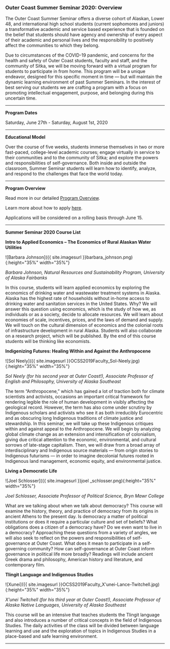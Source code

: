 ### Outer Coast Summer Seminar 2020: Overview

The Outer Coast Summer Seminar offers a diverse cohort of Alaskan, Lower 48, and international high school students (current sophomores and juniors) a transformative academic and service based experience that is founded on the belief that students should have agency and ownership of every aspect of their academic and personal lives and the responsibility to positively affect the communities to which they belong.

Due to circumstances of the COVID-19 pandemic, and concerns for the health and safety of Outer Coast students, faculty and staff, and the community of Sitka, we will be moving forward with a virtual program for students to participate in from home. This program will be a unique endeavor, designed for this specific moment in time — but will maintain the dynamic learning environment of past Summer Seminars. In the interest of best serving our students we are crafting a program with a focus on promoting intellectual engagement, purpose, and belonging during this uncertain time.

***

<strong>Program Dates</strong>

Saturday, June 27th - Saturday, August 1st, 2020

***

<strong>Educational Model</strong>

Over the course of five weeks, students immerse themselves in two or more fast-paced, college-level academic courses; engage virtually in service to their communities and to the community of Sitka; and explore the powers and responsibilities of self-governance. Both inside and outside the classroom, Summer Seminar students will learn how to identify, analyze, and respond to the challenges that face the world today.


***

<strong>Program Overview</strong>

Read more in our detailed [Program Overview](https://docs.google.com/document/d/1KWtakxm8SLXioOaOEbdKde3d7x_hxK7Vd9vws-RrzRc/edit).


Learn more about how to apply [here](http://outercoast.org/summer/apply/).


Applications will be considered on a rolling basis through June 15.


***

<strong>Summer Seminar 2020 Course List</strong>


**Intro to Applied Economics – The Economics of Rural Alaskan Water Utilities**

<!-- This inserts the image -->
![Barbara Johnson]({{ site.imagesurl }}barbara_johnson.png){:height="35%" width="35%"}

  _Barbara Johnson, Natural Resources and Sustainability Program, University of Alaska Fairbanks_

In this course, students will learn applied economics by exploring the economics of drinking water and wastewater treatment systems in Alaska. Alaska has the highest rate of households without in-home access to drinking water and sanitation services in the United States. Why? We will answer this question using economics, which is the study of how we, as individuals or as a society, decide to allocate resources. We will learn about economies of scale, incentives, prices, and the laws of demand and supply. We will touch on the cultural dimension of economics and the colonial roots of infrastructure development in rural Alaska. Students will also collaborate on a research project, which will be published. By the end of this course students will be thinking like economists.


**Indigenizing Futures: Healing Within and Against the Anthropocene**

<!-- This inserts the image -->
![Sol Neely]({{ site.imagesurl }}OCSS2019Faculty_Sol-Neely.jpg){:height="35%" width="35%"}

  _Sol Neely (for his second year at Outer Coast!), Associate Professor of English and Philosophy, University of Alaska Southeast_ 

The term “Anthropocene,” which has gained a lot of traction both for climate scientists and activists, occasions an important critical framework for rendering legible the role of human development in visibly affecting the geological record. However, the term has also come under scrutiny by Indigenous scholars and activists who see it as both irreducibly Eurocentric and as obscuring long Indigenous traditions of climate justice and stewardship. In this seminar, we will take up these Indigenous critiques within and against appeal to the Anthropocene. We will begin by analyzing global climate change as an extension and intensification of colonialism, giving due critical attention to the economic, environmental, and cultural sorrows of late-stage capitalism. Then, we will draw from a broad array of interdisciplinary and Indigenous source materials — from origin stories to Indigenous futurisms — in order to imagine decolonial futures rooted in Indigenous land management, economic equity, and environmental justice.


**Living a Democratic Life**

<!-- This inserts the image -->
![Joel Schlosser]({{ site.imagesurl }}joel _schlosser.png){:height="35%" width="35%"}

  _Joel Schlosser, Associate Professor of Political Science, Bryn Mawr College_

What are we talking about when we talk about democracy? This course will examine the history, theory, and practice of democracy from its origins in ancient Athens to the present day. Is democracy a matter of political institutions or does it require a particular culture and set of beliefs? What obligations does a citizen of a democracy have? Do we even want to live in a democracy? Approaching these questions from a variety of angles, we will also seek to reflect on the powers and responsibilities of self-governance at Outer Coast. What does it mean to participate in a self-governing community? How can self-governance at Outer Coast inform governance in political life more broadly? Readings will include ancient Greek drama and philosophy, American history and literature, and contemporary film.


**Tlingit Language and Indigenous Studies**

<!-- This inserts the image -->
![Xunei]({{ site.imagesurl }}OCSS2019Faculty_X'unei-Lance-Twitchell.jpg){:height="35%" width="35%"}

  _X’unei Twitchell (for his third year at Outer Coast!), Associate Professor of Alaska Native Languages, University of Alaska Southeast_

This course will be an intensive that teaches students the Tlingit language and also introduces a number of critical    concepts in the field of Indigenous Studies. The daily activities of the class will be divided between language learning and use and the exploration of topics in Indigenous Studies in a place-based and safe learning environment. 

***


